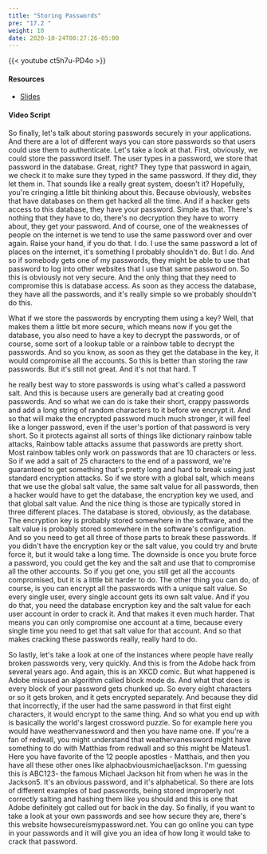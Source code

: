 ```yaml
---
title: "Storing Passwords"
pre: "17.2 "
weight: 10
date: 2020-10-24T00:27:26-05:00
---
```


{{< youtube ct5h7u-PD4o >}}


#### Resources
* [Slides](../slides/23-Cybersecurity.pdf)

#### Video Script

So finally, let's talk about storing passwords securely in your applications. And there are a lot of different ways you can store passwords so that users could use them to authenticate. Let's take a look at that. First, obviously, we could store the password itself. The user types in a password, we store that password in the database. Great, right? They type that password in again, we check it to make sure they typed in the same password. If they did, they let them in. That sounds like a really great system, doesn't it? Hopefully, you're cringing a little bit thinking about this. Because obviously, websites that have databases on them get hacked all the time. And if a hacker gets access to this database, they have your password. Simple as that. There's nothing that they have to do, there's no decryption they have to worry about, they get your password. And of course, one of the weaknesses of people on the internet is we tend to use the same password over and over again. Raise your hand, if you do that. I do. I use the same password a lot of places on the internet, it's something I probably shouldn't do. But I do. And so if somebody gets one of my passwords, they might be able to use that password to log into other websites that I use that same password on. So this is obviously not very secure. And the only thing that they need to compromise this is database access. As soon as they access the database, they have all the passwords, and it's really simple so we probably shouldn't do this. 

What if we store the passwords by encrypting them using a key? Well, that makes them a little bit more secure, which means now if you get the database, you also need to have a key to decrypt the passwords, or of course, some sort of a lookup table or a rainbow table to decrypt the passwords. And so you know, as soon as they get the database in the key, it would compromise all the accounts. So this is better than storing the raw passwords. But it's still not great. And it's not that hard. T

he really best way to store passwords is using what's called a password salt. And this is because users are generally bad at creating good passwords. And so what we can do is take their short, crappy passwords and add a long string of random characters to it before we encrypt it. And so that will make the encrypted password much much stronger, it will feel like a longer password, even if the user's portion of that password is very short. So it protects against all sorts of things like dictionary rainbow table attacks, Rainbow table attacks assume that passwords are pretty short. Most rainbow tables only work on passwords that are 10 characters or less. So if we add a salt of 25 characters to the end of a password, we're guaranteed to get something that's pretty long and hard to break using just standard encryption attacks. So if we store with a global salt, which means that we use the global salt value, the same salt value for all passwords, then a hacker would have to get the database, the encryption key we used, and that global salt value. And the nice thing is those are typically stored in three different places. The database is stored, obviously, as the database. The encryption key is probably stored somewhere in the software, and the salt value is probably stored somewhere in the software's configuration. And so you need to get all three of those parts to break these passwords. If you didn't have the encryption key or the salt value, you could try and brute force it, but it would take a long time. The downside is once you brute force a password, you could get the key and the salt and use that to compromise all the other accounts. So if you get one, you still get all the accounts compromised, but it is a little bit harder to do. The other thing you can do, of course, is you can encrypt all the passwords with a unique salt value. So every single user, every single account gets its own salt value. And if you do that, you need the database encryption key and the salt value for each user account in order to crack it. And that makes it even much harder. That means you can only compromise one account at a time, because every single time you need to get that salt value for that account. And so that makes cracking these passwords really, really hard to do. 

So lastly, let's take a look at one of the instances where people have really broken passwords very, very quickly. And this is from the Adobe hack from several years ago. And again, this is an XKCD comic. But what happened is Adobe misused an algorithm called block mode ds. And what that does is every block of your password gets chunked up. So every eight characters or so it gets broken, and it gets encrypted separately. And because they did that incorrectly, if the user had the same password in that first eight characters, it would encrypt to the same thing. And so what you end up with is basically the world's largest crossword puzzle. So for example here you would have weathervanessword and then you have name one. If you're a fan of redwall, you might understand that weathervanessword might have something to do with Matthias from redwall and so this might be Mateus1. Here you have favorite of the 12 people apostles - Matthais, and then you have all these other ones like alphaobviousmichaeljackson. I'm guessing this is ABC123- the famous Michael Jackson hit from when he was in the Jackson5. It's an obvious password, and it's alphabetical. So there are lots of different examples of bad passwords, being stored improperly not correctly salting and hashing them like you should and this is one that Adobe definitely got called out for back in the day. So finally, if you want to take a look at your own passwords and see how secure they are, there's this website howsecureismypassword.net. You can go online you can type in your passwords and it will give you an idea of how long it would take to crack that password.
